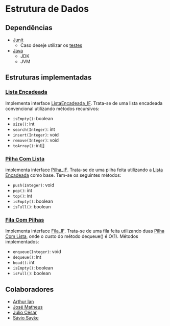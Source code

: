 # Estrutura de Dados

## Dependências

- [Junit](https://junit.org/junit5/)
    - Caso deseje utilizar os [testes](src/atividade03/tests/)
- [Java](https://www.java.com/pt-BR/)
    - JDK
    - JVM

## Estruturas implementadas

### [Lista Encadeada](src/atividade03/ListaEncadeada.java)

Implementa interface [ListaEncadeada_IF](src/atividade03/interfaces/ListaEncadeada_IF.java). Trata-se de uma lista encadeada convencional utilizando métodos recursivos:

- `isEmpty()`:        boolean
- `size()`:           int
- `search(Integer)`:  int
- `insert(Integer)`:  void
- `remove(Integer)`:  void
- `toArray()`:        int[]


### [Pilha Com Lista](src/atividade03/PilhaComLista.java)

implementa interface [Pilha_IF](src/atividade03/interfaces/Pilha_IF.java). Trata-se de uma pilha feita utilizando a [Lista Encadeada](#lista-encadeada) como base. Tem-se os seguintes métodos:

- `push(Integer)`:  void
- `pop()`:          int
- `top()`:          int
- `isEmpty()`:      boolean
- `isFull()`:       boolean

### [Fila Com Pilhas](src/atividade03/FilaComPilhas.java)

Implementa interface [Fila_IF](src/atividade03/interfaces/Fila_IF.java). Trata-se de uma fila feita utilizando duas [Pilha Com Lista](#pilha-com-lista), onde o custo do método dequeue() é O(1). Métodos implementados:

- `enqueue(Integer)`:   void
- `dequeue()`:          int
- `head()`:             int
- `isEmpty()`:          boolean
- `isFull()`:           boolean


## Colaboradores

- [Arthur Ian](https://github.com/Arthur07Melo)
- [José Matheus](https://github.com/JoseMatheusR) 
- [Júlio César](https://github.com/juliocesar710) 
- [Sávio Sayke](https://github.com/SavioSayke)
